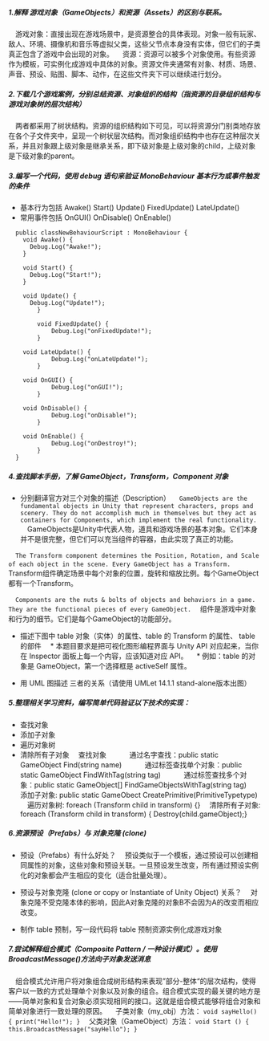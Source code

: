 ##### 1.解释 游戏对象（GameObjects）和资源（Assets）的区别与联系。</br>
&emsp;游戏对象：直接出现在游戏场景中，是资源整合的具体表现。对象一般有玩家、敌人、环境、摄像机和音乐等虚拟父类，这些父节点本身没有实体，但它们的子类真正包含了游戏中会出现的对象。 
&emsp;资源：资源可以被多个对象使用。有些资源作为模板，可实例化成游戏中具体的对象。资源文件夹通常有对象、材质、场景、声音、预设、贴图、脚本、动作，在这些文件夹下可以继续进行划分。

##### 2.下载几个游戏案例，分别总结资源、对象组织的结构（指资源的目录组织结构与游戏对象树的层次结构）
&emsp;两者都采用了树状结构。资源的组织结构如下可见，可以将资源分门别类地存放在各个子文件夹中，呈现一个树状层次结构。而对象组织结构中也存在这种层次关系，并且对象跟上级对象是继承关系，即下级对象是上级对象的child，上级对象是下级对象的parent。 

##### 3.编写一个代码，使用 debug 语句来验证 MonoBehaviour 基本行为或事件触发的条件
* 基本行为包括 Awake() Start() Update() FixedUpdate() LateUpdate()
* 常用事件包括 OnGUI() OnDisable() OnEnable()
```
  public classNewBehaviourScript : MonoBehaviour {
    void Awake() {
      Debug.Log("Awake!");
    }
		
    void Start() {
      Debug.Log("Start!");
    }
		
    void Update() {
      Debug.Log("Update!");
		}
		
		void FixedUpdate() {
			Debug.Log("onFixedUpdate!");
		}

    void LateUpdate() {
			Debug.Log("onLateUpdate!");
		}

    void OnGUI() {
			Debug.Log("onGUI!");
		}

    void OnDisable() {
			Debug.Log("onDisable!");
		}

    void OnEnable() {
			Debug.Log("onDestroy!");
		}
  }
  ```

##### 4.查找脚本手册，了解 GameObject，Transform，Component 对象
* 分别翻译官方对三个对象的描述（Description）
&emsp;```GameObjects are the fundamental objects in Unity that represent characters, props and scenery. They do not accomplish much in themselves but they act as containers for Components, which implement the real functionality.```
&emsp;GameObjects是Unity中代表人物，道具和游戏场景的基本对象。它们本身并不是很完整，但它们可以充当组件的容器，由此实现了真正的功能。

&emsp;```The Transform component determines the Position, Rotation, and Scale of each object in the scene. Every GameObject has a Transform.```
&emsp;Transform组件确定场景中每个对象的位置，旋转和缩放比例。每个GameObject都有一个Transform。

&emsp;```Components are the nuts & bolts of objects and behaviors in a game. They are the functional pieces of every GameObject.```
&emsp;组件是游戏中对象和行为的细节。它们是每个GameObject的功能部分。
	
* 描述下图中 table 对象（实体）的属性、table 的 Transform 的属性、 table 的部件
&emsp;*  本题目要求是把可视化图形编程界面与 Unity API 对应起来，当你在 Inspector 面板上每一个内容，应该知道对应 API。
&emsp;*  例如：table 的对象是 GameObject，第一个选择框是 activeSelf 属性。

* 用 UML 图描述 三者的关系（请使用 UMLet 14.1.1 stand-alone版本出图）


##### 5.整理相关学习资料，编写简单代码验证以下技术的实现：
* 查找对象
* 添加子对象
*	遍历对象树
*	清除所有子对象
&emsp;查找对象
&emsp;&emsp;&emsp;通过名字查找：public static GameObject Find(string name)
&emsp;&emsp;&emsp;通过标签查找单个对象：public static GameObject FindWithTag(string tag)
&emsp;&emsp;&emsp;通过标签查找多个对象：public static GameObject[] FindGameObjectsWithTag(string tag)
&emsp;添加子对象: public static GameObect CreatePrimitive(PrimitiveTypetype)
&emsp;遍历对象树: foreach (Transform child in transform) {}
&emsp;清除所有子对象: foreach (Transform child in transform) { Destroy(child.gameObject);}

##### 6.资源预设（Prefabs）与 对象克隆 (clone)
* 预设（Prefabs）有什么好处？
&emsp;预设类似于一个模板，通过预设可以创建相同属性的对象，这些对象和预设关联。一旦预设发生改变，所有通过预设实例化的对象都会产生相应的变化（适合批量处理）。
	
* 预设与对象克隆 (clone or copy or Instantiate of Unity Object) 关系？
&emsp;对象克隆不受克隆本体的影响，因此A对象克隆的对象B不会因为A的改变而相应改变。
	
* 制作 table 预制，写一段代码将 table 预制资源实例化成游戏对象
	
##### 7.尝试解释组合模式（Composite Pattern / 一种设计模式）。使用 BroadcastMessage()方法向子对象发送消息
&emsp;组合模式允许用户将对象组合成树形结构来表现”部分-整体“的层次结构，使得客户以一致的方式处理单个对象以及对象的组合。组合模式实现的最关键的地方是——简单对象和复合对象必须实现相同的接口。这就是组合模式能够将组合对象和简单对象进行一致处理的原因。
&emsp;子类对象（my_obj）方法：
	```
	void sayHello() {
		 print("Hello!");
	}
	```
&emsp;父类对象（GameObject）方法：
	```
	void Start () {
		this.BroadcastMessage("sayHello");
	}
	```
	
	
